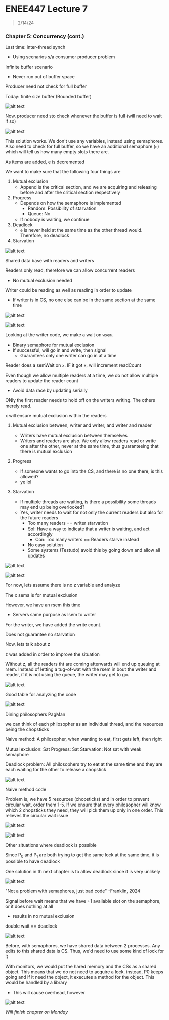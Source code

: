 # ENEE447 Lecture 7  

> 2/14/24

### Chapter 5: Concurrency (cont.)

Last time: inter-thread synch
* Using scenarios s/a consumer producer problem

Infinite buffer scenario
* Never run out of buffer space  

Producer need not check for full buffer  

Today: finite size buffer (Bounded buffer)  

![alt text](img/Lecture07/image.png)  

Now, producer need sto check whenever the buffer is full (will need to wait if so)

![alt text](img/Lecture07/image-1.png)  

This solution works. We don't use any variables, instead using semaphores. Also need to check for full buffer, so we have an additional semaphore (`e`) which will tell us how many empty slots there are.  

As items are added, e is decremented  

We want to make sure that the following four things are  
1. Mutual exclusion
    * Append is the critical section, and we are acquiring and releasing before and after the critical section respectively 
2. Progress
    * Depends on how the semaphore is implemented
        * Random: Possibility of starvation
        * Queue: No 
    * If nobody is waiting, we continue
3. Deadlock
    * `e` is never held at the same time as the other thread would. Therefore, no deadlock
4. Starvation  

![alt text](img/Lecture07/image-2.png)

Shared data base with readers and writers  

Readers only read, therefore we can allow concurrent readers 
* No mutual exclusion needed

Writer could be reading as well as reading in order to update  
* If writer is in CS, no one else can be in the same section at the same time  

![alt text](img/Lecture07/image-3.png)  

![alt text](img/Lecture07/image-4.png)  

Looking at the writer code, we make a wait on `wsem`. 
* Binary semaphore for mutual exclusion
* If successful, will go in and write, then signal
    * Guarantees only one writer can go in at a time  


Reader does a semWait on `x`. IF it got x, will increment readCount

Even though we allow multiple readers at a time, we do not allow multiple readers to update the reader count
* Avoid data race by updating serially

ONly the first reader needs to hold off on the writers writing. The others merely read.  

x will ensure mutual exclusion within the readers  

1. Mutual exclusion between, writer and writer, and writer and reader
    * Writers have mutual exclusion between themselves
    * Writers and readers are also. We only allow readers read or write one after the other, never at the same time, thus guaranteeing that there is mutual exclusion  

2. Progress
    * If someone wants to go into the CS, and there is no one there, is this allowed?
    * ye lol  

3. Starvation
    * If multiple threads are waiting, is there a possibility some threads may end up being overlooked? 
    * Yes, writer needs to wait for not only the current readers but also for the future readers 
        * Too many readers == writer starvation  
        * Sol: Have a way to indicate that a writer is waiting, and act accordingly
            * Con: Too many writers == Readers starve instead  
        * No easy solution
        * Some systems (Testudo) avoid this by going down and allow all updates

![alt text](img/Lecture07/image-5.png)  

![alt text](img/Lecture07/image-6.png)

For now, lets assume there is no z variable and analyze  

The x sema is for mutual exclusion  

However, we have an rsem this time
* Servers same purpose as lsem to writer  

For the writer, we have added the write count.  

Does not guarantee no starvation  

Now, lets talk about z

z was added in order to improve the situation

Without z, all the readers tht are coming afterwards will end up queuing at rsem. Instead of letting a tug-of-wat with the rsem in bout the writer and reader, if it is not using the queue, the writer may get to go.  

![alt text](img/Lecture07/image-7.png)  

Good table for analyzing the code  

![alt text](img/Lecture07/image-8.png)

Dining philosophers PagMan  

we can think of each philosopher as an individual thread, and the resources being the chopsticks  

Naive method: A philosopher, when wanting to eat, first gets left, then right  

Mutual exclusion: Sat
Progress: Sat
Starvation: Not sat with weak semaphore  

Deadlock problem: All philosophers try to eat at the same time and they are each waiting for the other to release a chopstick  

![alt text](img/Lecture07/image-9.png)  

Naive method code  

Problem is, we have 5 resources (chopsticks) and in order to prevent circular wait, order them 1-5. If we ensure that every philosopher will know which 2 chopsticks they need, they will pick them up only in one order. This relieves the circular wait issue  

![alt text](img/Lecture07/image-10.png)  

![alt text](img/Lecture07/image-11.png)  

Other situations where deadlock is possible  

Since P<sub>0</sub> and P<sub>1</sub> are both trying to get the same lock at the same time, it is possible to have deadlock  

One solution in th next chapter is to allow deadlock since it is very unlikely  

![alt text](img/Lecture07/image-12.png)  

"Not a problem with semaphores, just bad code" -Franklin, 2024  

Signal before wait means that we have +1 available slot on the semaphore, or it does nothing at all
* results in no mutual exclusion

double wait == deadlock  

![alt text](img/Lecture07/image-13.png)  

Before, with semaphores, we have shared data between 2 processes. Any edits to this shared data is CS. Thus, we'd need to use some kind of lock for it  

With monitors, we would put the hared memory and the CSs as a shared object. This means that we do not need to acquire a lock. instead, P0 keeps going and if it need the object, it executes a method for the object. This would be handled by a library  
* This will cause overhead, however  

![alt text](img/Lecture07/image-14.png)  

*Will finish chapter on Monday* 